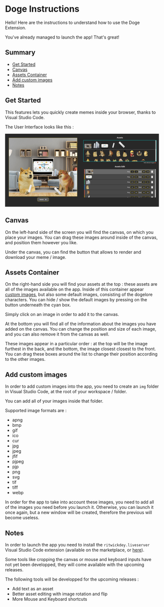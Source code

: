 # Doge Instructions <!-- omit in toc -->

Hello! Here are the instructions to understand how to use the Doge Extension.

You've already managed to launch the app! That's great!

## Summary <!-- omit in toc -->

- [Get Started](#get-started)
- [Canvas](#canvas)
- [Assets Container](#assets-container)
- [Add custom images](#add-custom-images)
- [Notes](#notes)

## Get Started

This features lets you quickly create memes inside your browser, thanks to
Visual Studio Code.

The User Interface looks like this :

![Get Started Img](./app/icon/get_started.png)

## Canvas

On the left-hand side of the screen you will find the canvas, on which you place
your images. You can drag these images around inside of the canvas, and position
them however you like.

Under the canvas, you can find the button that allows to render and download
your meme / image.

## Assets Container

On the right-hand side you will find your assets at the top : these assets are
all of the images available on the app. Inside of this container appear [custom
images](#add-custom-images), but also some default images, consisting of the
dogelore characters. You can hide / show the default images by pressing on the
button underneath the cyan box.

Simply click on an image in order to add it to the canvas.

At the bottom you will find all of the information about the images you have
added on the canvas. You can change the position and size of each image, and you
can also remove it from the canvas as well.

These images appear in a particular order : at the top will be the image
furthest in the back, and the bottom, the image closest closest to the front.
You can drag these boxes around the list to change their position according to
the other images.

## Add custom images

In order to add custom images into the app, you need to create an `img` folder
in Visual Studio Code, at the root of your workspace / folder.

You can add all of your images inside that folder.

Supported image formats are :

- apng
- bmp
- gif
- ico
- cur
- jpg
- jpeg
- jfif
- pjpeg
- pjp
- png
- svg
- tif
- tiff
- webp

In order for the app to take into account these images, you need to add all of
the images you need before you launch it. Otherwise, you can launch it once
again, but a new window will be created, therefore the previous will become
useless.

## Notes

In order to launch the app you need to install the `ritwickdey.liveserver` Visual
Studio Code extension (available on the marketplace, or
[here](https://marketplace.visualstudio.com/items?itemName=ritwickdey.LiveServer)).

Some tools like cropping the canvas or mouse and keyboard inputs have not yet been developped, they will come available with the upcoming releases.

The following tools will be developped for the upcoming releases :

- Add text as an asset
- Better asset editing with image rotation and flip
- More Mouse and Keyboard shortcuts
